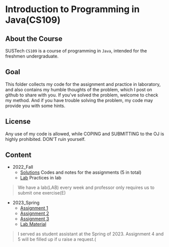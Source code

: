 # Introduction to Programming in Java(CS109)
## About the Course
SUSTech `CS109` is a course of programming in `Java`, intended for the freshmen undergraduate.
## Goal
This folder collects my code for the assignment and practice in laboratory, and also contains my humble thoughts of the problem, which I post on github to share with you. If you've solved the problem, welcome to check my method. And if you have trouble solving the problem, my code may provide you with some hints.
## License
Any use of my code is allowed, while COPING and SUBMITTING to the OJ is highly prohibited. DON'T ruin yourself.
## Content
- 2022_Fall
	* [Solutions](./2022_Fall/Solutions) Codes and notes for the assignments (5 in total)
	* [Lab](./2022_Fall/Lab) Practices in lab
> We have a lab(LAB) every week and professor only requires us to submit one exercise(E)
- 2023_Spring
  * [Assignment 1](./2023_Spring/Assignment1)
  * [Assignment 2](./2023_Spring/Assignment2)
  * [Assignment 3](./2023_Spring/Assignment3)
  * [Lab Material](./2023_Spring/Lab_Material)
> I served as student assistant at the Spring of 2023. Assignment 4 and 5 will be filled up if u raise a request.(
